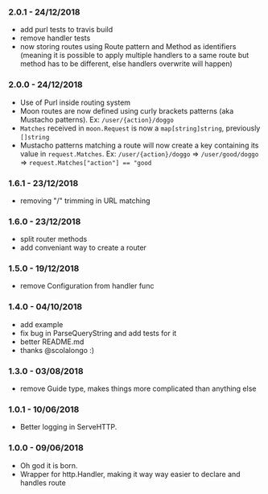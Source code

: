 ### 2.0.1 - 24/12/2018

- add purl tests to travis build
- remove handler tests
- now storing routes using Route pattern and Method as identifiers (meaning it is possible to apply multiple handlers to a same route but method has to be different, else handlers overwrite will happen)

### 2.0.0 - 24/12/2018

- Use of Purl inside routing system
- Moon routes are now defined using curly brackets patterns (aka Mustacho patterns). Ex: `/user/{action}/doggo`
- `Matches` received in `moon.Request` is now a `map[string]string`, previously `[]string`
- Mustacho patterns matching a route will now create a key containing its value in `request.Matches`. Ex: `/user/{action}/doggo` => `/user/good/doggo` => `request.Matches["action"] == "good`

### 1.6.1 - 23/12/2018

- removing "/" trimming in URL matching

### 1.6.0 - 23/12/2018

- split router methods
- add conveniant way to create a router

### 1.5.0 - 19/12/2018

- remove Configuration from handler func

### 1.4.0 - 04/10/2018

- add example
- fix bug in ParseQueryString and add tests for it
- better README.md
- thanks @scolalongo :)

### 1.3.0 - 03/08/2018

- remove Guide type, makes things more complicated than anything else

### 1.0.1 - 10/06/2018

- Better logging in ServeHTTP.

### 1.0.0 - 09/06/2018

- Oh god it is born.
- Wrapper for http.Handler, making it way way easier to declare and handles route
